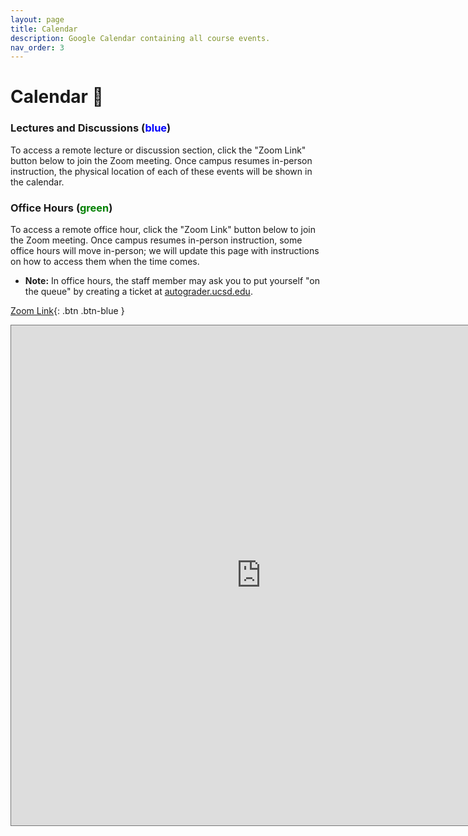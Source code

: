 ```yaml
---
layout: page
title: Calendar
description: Google Calendar containing all course events.
nav_order: 3
---
```


# Calendar 📆

### Lectures and Discussions (<a style="color:blue; text-decoration: none">blue</a>)

To access a remote lecture or discussion section, click the "Zoom Link" button below to join the Zoom meeting. Once campus resumes in-person instruction, the physical location of each of these events will be shown in the calendar.

### Office Hours (<a style="color:green; text-decoration: none">green</a>)

To access a remote office hour, click the "Zoom Link" button below to join the Zoom meeting. Once campus resumes in-person instruction, some office hours will move in-person; we will update this page with instructions on how to access them when the time comes.

<!-- - When campus resumes in-person instruction, we will hold some office hours in person. These are held on the second floor of the east wing of the San Diego Supercomputer Center ([map](https://g.page/SDSC_UCSanDiego?share)). Enter SDSC from the main entrance on Hopkins Drive, take the elevator up to the second floor, turn left at the kitchen, and meet in the common area. You may need a code to enter the building; this code is TBD. Make sure to hit the # key after typing in the code. -->
- **Note:** In office hours, the staff member may ask you to put yourself "on the queue" by creating a ticket at [autograder.ucsd.edu](https://autograder.ucsd.edu).

[Zoom Link](https://ucsd.zoom.us/j/96971704832){: .btn .btn-blue }

<iframe src="https://calendar.google.com/calendar/embed?height=600&wkst=1&bgcolor=%23ffffff&ctz=America%2FLos_Angeles&mode=WEEK&showTitle=0&showNav=1&showDate=1&showPrint=1&showTabs=1&showCalendars=1&showTz=1&src=Y19uaGxwZjBvOWRmMjVqdTVqcWZnOWFiMzY5NEBncm91cC5jYWxlbmRhci5nb29nbGUuY29t&src=Y19wODVmYnBwMGtxMHZrczliNTZhYXVwbTFmb0Bncm91cC5jYWxlbmRhci5nb29nbGUuY29t&color=%234285F4&color=%23C0CA33" style="border:solid 1px #777" width="800" height="800" frameborder="0" scrolling="no"></iframe>
